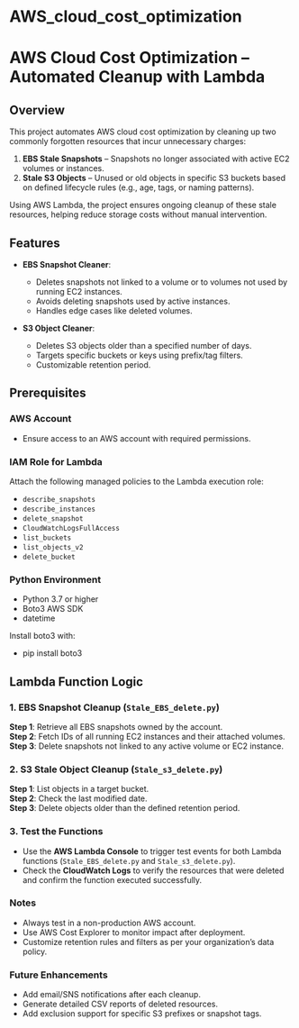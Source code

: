 # AWS_cloud_cost_optimization

# AWS Cloud Cost Optimization – Automated Cleanup with Lambda

## Overview
This project automates AWS cloud cost optimization by cleaning up two commonly forgotten resources that incur unnecessary charges:

1. **EBS Stale Snapshots** – Snapshots no longer associated with active EC2 volumes or instances.
2. **Stale S3 Objects** – Unused or old objects in specific S3 buckets based on defined lifecycle rules (e.g., age, tags, or naming patterns).

Using AWS Lambda, the project ensures ongoing cleanup of these stale resources, helping reduce storage costs without manual intervention.

## Features
- **EBS Snapshot Cleaner**:
  - Deletes snapshots not linked to a volume or to volumes not used by running EC2 instances.
  - Avoids deleting snapshots used by active instances.
  - Handles edge cases like deleted volumes.

- **S3 Object Cleaner**:
  - Deletes S3 objects older than a specified number of days.
  - Targets specific buckets or keys using prefix/tag filters.
  - Customizable retention period.

## Prerequisites

### AWS Account
- Ensure access to an AWS account with required permissions.

### IAM Role for Lambda
Attach the following managed policies to the Lambda execution role:
- `describe_snapshots`
- `describe_instances`
- `delete_snapshot`
- `CloudWatchLogsFullAccess`
- `list_buckets`
- `list_objects_v2`
- `delete_bucket`

### Python Environment
- Python 3.7 or higher
- Boto3 AWS SDK
- datetime

Install boto3 with:
- pip install boto3


## Lambda Function Logic

### 1. EBS Snapshot Cleanup (`Stale_EBS_delete.py`)

**Step 1**: Retrieve all EBS snapshots owned by the account.  
**Step 2**: Fetch IDs of all running EC2 instances and their attached volumes.  
**Step 3**: Delete snapshots not linked to any active volume or EC2 instance.

### 2. S3 Stale Object Cleanup (`Stale_s3_delete.py`)

**Step 1**: List objects in a target bucket.  
**Step 2**: Check the last modified date.  
**Step 3**: Delete objects older than the defined retention period.

### 3. Test the Functions

- Use the **AWS Lambda Console** to trigger test events for both Lambda functions (`Stale_EBS_delete.py` and `Stale_s3_delete.py`).
- Check the **CloudWatch Logs** to verify the resources that were deleted and confirm the function executed successfully.

### Notes
- Always test in a non-production AWS account.
- Use AWS Cost Explorer to monitor impact after deployment.
- Customize retention rules and filters as per your organization’s data policy.

### Future Enhancements
- Add email/SNS notifications after each cleanup.
- Generate detailed CSV reports of deleted resources.
- Add exclusion support for specific S3 prefixes or snapshot tags.

